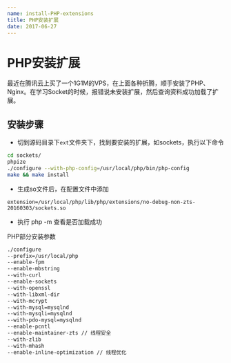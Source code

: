 ```yaml
---
name: install-PHP-extensions
title: PHP安装扩展
date: 2017-06-27
---
```

# PHP安装扩展
  最近在腾讯云上买了一个1G1M的VPS，在上面各种折腾，顺手安装了PHP、Nginx。在学习Socket的时候，报错说未安装扩展，然后查询资料成功加载了扩展。

## 安装步骤

- 切到源码目录下`ext`文件夹下，找到要安装的扩展，如sockets，执行以下命令

```sh
cd sockets/
phpize
./configure --with-php-config=/usr/local/php/bin/php-config
make && make install
```

- 生成so文件后，在配置文件中添加
```
extension=/usr/local/php/lib/php/extensions/no-debug-non-zts-20160303/sockets.so
```

- 执行 php -m 查看是否加载成功

PHP部分安装参数
```sh
./configure 
--prefix=/usr/local/php 
--enable-fpm 
--enable-mbstring 
--with-curl 
--enable-sockets 
--with-openssl 
--with-libxml-dir 
--with-mcrypt
--with-mysql=mysqlnd 
--with-mysqli=mysqlnd 
--with-pdo-mysql=mysqlnd 
--enable-pcntl 
--enable-maintainer-zts // 线程安全
--with-zlib 
--with-mhash 
--enable-inline-optimization // 线程优化
```